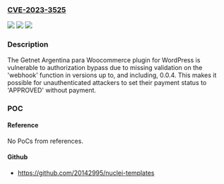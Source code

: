 ### [CVE-2023-3525](https://cve.mitre.org/cgi-bin/cvename.cgi?name=CVE-2023-3525)
![](https://img.shields.io/static/v1?label=Product&message=Getnet%20Argentina%20para%20Woocommerce&color=blue)
![](https://img.shields.io/static/v1?label=Version&message=0.0.1%3C%3D%200.0.4%20&color=brighgreen)
![](https://img.shields.io/static/v1?label=Vulnerability&message=CWE-639%20Authorization%20Bypass%20Through%20User-Controlled%20Key&color=brighgreen)

### Description

The Getnet Argentina para Woocommerce plugin for WordPress is vulnerable to authorization bypass due to missing validation on the 'webhook' function in versions up to, and including, 0.0.4. This makes it possible for unauthenticated attackers to set their payment status to 'APPROVED' without payment.

### POC

#### Reference
No PoCs from references.

#### Github
- https://github.com/20142995/nuclei-templates

